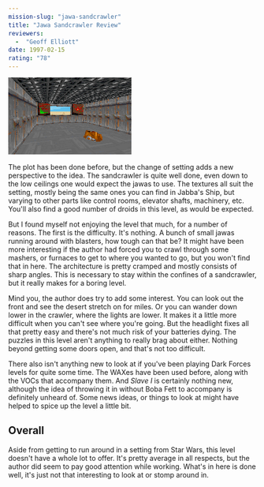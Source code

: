```yaml
---
mission-slug: "jawa-sandcrawler"
title: "Jawa Sandcrawler Review"
reviewers: 
  -  "Geoff Elliott"
date: 1997-02-15
rating: "78"
---
```


![Jawa Sandcrawler screenshot](./sandcraw.png "You get to run around inside a jawa sandcrawler. And that's about it.")

The plot has been done before, but the change of setting adds a new perspective to the idea. The sandcrawler is quite well done, even down to the low ceilings one would expect the jawas to use. The textures all suit the setting, mostly being the same ones you can find in Jabba's Ship, but varying to other parts like control rooms, elevator shafts, machinery, etc. You'll also find a good number of droids in this level, as would be expected.

But I found myself not enjoying the level that much, for a number of reasons. The first is the difficulty. It's nothing. A bunch of small jawas running around with blasters, how tough can that be? It might have been more interesting if the author had forced you to crawl through some mashers, or furnaces to get to where you wanted to go, but you won't find that in here. The architecture is pretty cramped and mostly consists of sharp angles. This is necessary to stay within the confines of a sandcrawler, but it really makes for a boring level.

Mind you, the author does try to add some interest. You can look out the front and see the desert stretch on for miles. Or you can wander down lower in the crawler, where the lights are lower. It makes it a little more difficult when you can't see where you're going. But the headlight fixes all that pretty easy and there's not much risk of your batteries dying. The puzzles in this level aren't anything to really brag about either. Nothing beyond getting some doors open, and that's not too difficult.

There also isn't anything new to look at if you've been playing Dark Forces levels for quite some time. The WAXes have been used before, along with the VOCs that accompany them. And *Slave I* is certainly nothing new, although the idea of throwing it in without Boba Fett to accompany is definitely unheard of. Some news ideas, or things to look at might have helped to spice up the level a little bit.

## Overall

Aside from getting to run around in a setting from Star Wars, this level doesn't have a whole lot to offer. It's pretty average in all respects, but the author did seem to pay good attention while working. What's in here is done well, it's just not that interesting to look at or stomp around in.
